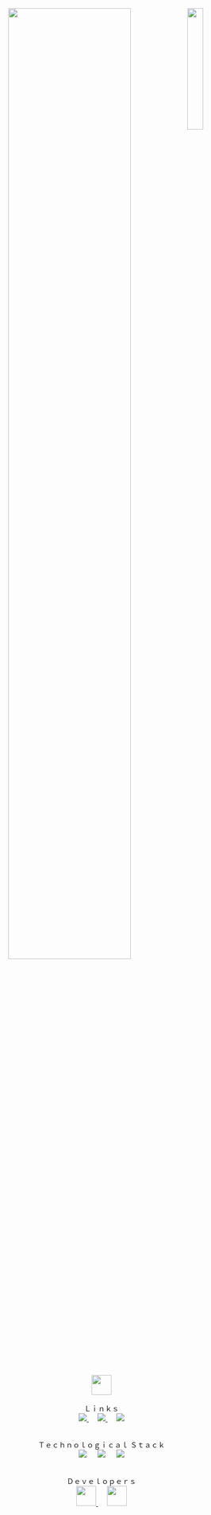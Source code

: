 <div align="center">
  <img src="https://github.com/innng/innng/assets/26755058/5e0ce0fb-c544-4f8c-a307-5849165746d0" width="25%" align="right" />
  <img src="https://readme-typing-svg.demolab.com?font=Inconsolata&weight=500&size=50&duration=4000&pause=300&color=A7A459&center=true&vCenter=true&multiline=true&repeat=true&random=true&width=1300&height=140&lines=Hello!%20It's%20time%20for%20Word%20Adventure!" width="70%" />
  <br><br>
  <img src="https://raw.githubusercontent.com/innng/innng/master/assets/kyubey.gif" height="40" />
  <br><br>

  <div align="center">
    Ｌｉｎｋｓ
    <br>
    <a href="https://www.figma.com/design/SRl2sfji3hUHCViastI2Kj/Word-adventure?node-id=14-2&node-type=canvas&t=fWrSKWwtqVE2PVI7-0">
    	<img src="https://img.shields.io/badge/Figma-F24E1E?logo=figma&logoColor=white" />
    </a>
    &emsp;
    <a href="https://github.com/orgs/word-adventure/projects/2">
    	<img src="https://img.shields.io/badge/Project-Client-%234169E1" />
    </a>
    &emsp;
    <a href="https://github.com/orgs/word-adventure/projects/3">
    	<img src="https://img.shields.io/badge/Project-Server-%234169E1" />
    </a>
  </div>

  <br>
  <br>

  <div align="center">
    Ｔｅｃｈｎｏｌｏｇｉｃａｌ Ｓｔａｃｋ
    <br>
  	<img src="https://img.shields.io/badge/Vue.js-35495E?style=for-the-badge&logo=vue.js&logoColor=4FC08D" />
    &emsp;
    <img src="https://img.shields.io/badge/nestjs-%23E0234E.svg?style=for-the-badge&logo=nestjs&logoColor=white" />
    &emsp;
  	<img src="https://img.shields.io/badge/Docker-2496ED?style=for-the-badge&logo=docker&logoColor=fff" />
  </div>

  <br>
  <br>

  <div align="CENTER">
    Ｄｅｖｅｌｏｐｅｒｓ
    <br>
    <a href="https://github.com/t1git">
      <img src="https://github.com/t1git.png" width="40"/>
    </a>
    &emsp;
    <a href="https://github.com/ElinaSht">
      <img src="https://github.com/ElinaSht.png" width="40"/>
    </a>
  </div>
</div>
